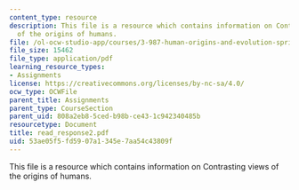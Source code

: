 ```yaml
---
content_type: resource
description: This file is a resource which contains information on Contrasting views
  of the origins of humans.
file: /ol-ocw-studio-app/courses/3-987-human-origins-and-evolution-spring-2006/53ae05f5fd5907a1345e7aa54c43809f_read_response2.pdf
file_size: 15462
file_type: application/pdf
learning_resource_types:
- Assignments
license: https://creativecommons.org/licenses/by-nc-sa/4.0/
ocw_type: OCWFile
parent_title: Assignments
parent_type: CourseSection
parent_uid: 808a2eb8-5ced-b98b-ce43-1c942340485b
resourcetype: Document
title: read_response2.pdf
uid: 53ae05f5-fd59-07a1-345e-7aa54c43809f
---
```

This file is a resource which contains information on Contrasting views of the origins of humans.